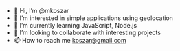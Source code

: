 - 👋 Hi, I’m @mkoszar
- 👀 I’m interested in simple applications using geolocation 
- 🌱 I’m currently learning JavaScript, Node.js
- 💞️ I’m looking to collaborate with interesting projects 
- 📫 How to reach me koszar@gmail.com

<!---
mkoszar/mkoszar is a ✨ special ✨ repository because its `README.md` (this file) appears on your GitHub profile.
You can click the Preview link to take a look at your changes.
--->
